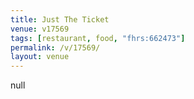 ```yaml
---
title: Just The Ticket
venue: v17569
tags: [restaurant, food, "fhrs:662473"]
permalink: /v/17569/
layout: venue
---
```

null